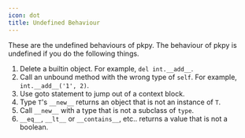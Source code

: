 ```yaml
---
icon: dot
title: Undefined Behaviour
---
```


These are the undefined behaviours of pkpy. The behaviour of pkpy is undefined if you do the following things.

1. Delete a builtin object. For example, `del int.__add__`.
2. Call an unbound method with the wrong type of `self`. For example, `int.__add__('1', 2)`.
3. Use goto statement to jump out of a context block.
4. Type `T`'s `__new__` returns an object that is not an instance of `T`.
5. Call `__new__` with a type that is not a subclass of `type`.
6. `__eq__`, `__lt__` or `__contains__`, etc.. returns a value that is not a boolean.
